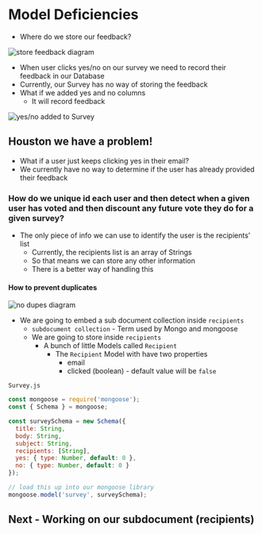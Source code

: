 # Model Deficiencies
* Where do we store our feedback?

![store feedback diagram](https://i.imgur.com/3OqWZMi.png)

* When user clicks yes/no on our survey we need to record their feedback in our Database
* Currently, our Survey has no way of storing the feedback
* What if we added yes and no columns
    - It will record feedback

![yes/no added to Survey](https://i.imgur.com/AxIr0S5.png)

## Houston we have a problem!
* What if a user just keeps clicking yes in their email?
* We currently have no way to determine if the user has already provided their feedback

### How do we unique id each user and then detect when a given user has voted and then discount any future vote they do for a given survey?
* The only piece of info we can use to identify the user is the recipients' list
    - Currently, the recipients list is an array of Strings
    - So that means we can store any other information
    - There is a better way of handling this

#### How to prevent duplicates
![no dupes diagram](https://i.imgur.com/aFwT4BG.png)

* We are going to embed a sub document collection inside `recipients`
    - `subdocument collection` - Term used by Mongo and mongoose
    - We are going to store inside `recipients`
        + A bunch of little Models called `Recipient`
            * The `Recipient` Model with have two properties
                - email
                - clicked (boolean) - default value will be `false`

`Survey.js`

```js
const mongoose = require('mongoose');
const { Schema } = mongoose;

const surveySchema = new Schema({
  title: String,
  body: String,
  subject: String,
  recipients: [String],
  yes: { type: Number, default: 0 },
  no: { type: Number, default: 0 }
});

// load this up into our mongoose library
mongoose.model('survey', surveySchema);
```

## Next - Working on our subdocument (recipients)
